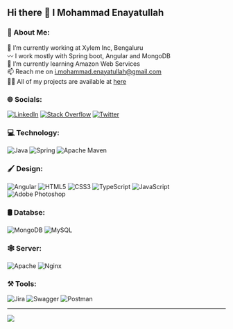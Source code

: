 ## Hi there 👋 I Mohammad Enayatullah

### 💫 About Me:
🔭 I’m currently working at Xylem Inc, Bengaluru<br>
〰️ I work mostly with Spring boot, Angular and MongoDB<br>
🌱 I’m currently learning Amazon Web Services<br>
📫 Reach me on i.mohammad.enayatullah@gmail.com<br>
👨‍💻 All of my projects are available at <a href="https://github.com/nawabrahbar?tab=repositories">here</a>


### 🌐 Socials:
[![LinkedIn](https://img.shields.io/badge/LinkedIn-%230077B5.svg?logo=linkedin&logoColor=white)](https://linkedin.com/in/https://www.linkedin.com/in/mohammad-enayatullah-47845412a/) [![Stack Overflow](https://img.shields.io/badge/-Stackoverflow-FE7A16?logo=stack-overflow&logoColor=white)](https://stackoverflow.com/users/https://stackoverflow.com/users/10740940/md-enayat) [![Twitter](https://img.shields.io/badge/Twitter-%231DA1F2.svg?logo=Twitter&logoColor=white)](https://twitter.com/rahbarnawab) 

### 💻 Technology:
![Java](https://img.shields.io/badge/java-%23ED8B00.svg?style=for-the-badge&logo=java&logoColor=white) 
![Spring](https://img.shields.io/badge/spring-%236DB33F.svg?style=for-the-badge&logo=spring&logoColor=white) 
![Apache Maven](https://img.shields.io/badge/Apache%20Maven-C71A36?style=for-the-badge&logo=Apache%20Maven&logoColor=white) 

### 🖌️ Design:
![Angular](https://img.shields.io/badge/angular-%23DD0031.svg?style=for-the-badge&logo=angular&logoColor=white) 
![HTML5](https://img.shields.io/badge/html5-%23E34F26.svg?style=for-the-badge&logo=html5&logoColor=white)
![CSS3](https://img.shields.io/badge/css3-%231572B6.svg?style=for-the-badge&logo=css3&logoColor=white)
![TypeScript](https://img.shields.io/badge/typescript-%23007ACC.svg?style=for-the-badge&logo=typescript&logoColor=white) 
![JavaScript](https://img.shields.io/badge/javascript-%23323330.svg?style=for-the-badge&logo=javascript&logoColor=%23F7DF1E) 
![Adobe Photoshop](https://img.shields.io/badge/adobephotoshop-%2331A8FF.svg?style=for-the-badge&logo=adobephotoshop&logoColor=white) 

### 🛢️ Databse:
![MongoDB](https://img.shields.io/badge/MongoDB-%234ea94b.svg?style=for-the-badge&logo=mongodb&logoColor=white) 
![MySQL](https://img.shields.io/badge/mysql-%2300f.svg?style=for-the-badge&logo=mysql&logoColor=white)

### 🕸️ Server:
![Apache](https://img.shields.io/badge/apache-%23D42029.svg?style=for-the-badge&logo=apache&logoColor=white) 
![Nginx](https://img.shields.io/badge/nginx-%23009639.svg?style=for-the-badge&logo=nginx&logoColor=white) 

### ⚒️ Tools:
![Jira](https://img.shields.io/badge/jira-%230A0FFF.svg?style=for-the-badge&logo=jira&logoColor=white) 
![Swagger](https://img.shields.io/badge/-Swagger-%23Clojure?style=for-the-badge&logo=swagger&logoColor=white) 
![Postman](https://img.shields.io/badge/Postman-FF6C37?style=for-the-badge&logo=postman&logoColor=white) 

<!--
# 📊 GitHub Stats:
![](https://github-readme-stats.vercel.app/api?username=nawabrahbar&theme=graywhite&hide_border=false&include_all_commits=false&count_private=false)<br/>
![](https://github-readme-streak-stats.herokuapp.com/?user=nawabrahbar&theme=graywhite&hide_border=false)<br/>
![](https://github-readme-stats.vercel.app/api/top-langs/?username=nawabrahbar&theme=graywhite&hide_border=false&include_all_commits=false&count_private=false&layout=compact)
-->
---
[![](https://visitcount.itsvg.in/api?id=nawabrahbar&icon=0&color=12)](https://visitcount.itsvg.in)
